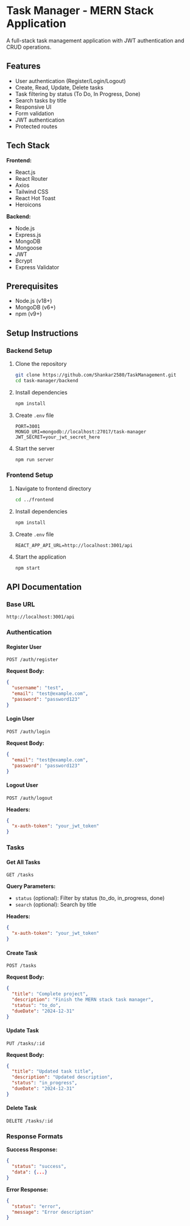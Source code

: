 # Task Manager - MERN Stack Application

A full-stack task management application with JWT authentication and CRUD operations.

## Features
- User authentication (Register/Login/Logout)
- Create, Read, Update, Delete tasks
- Task filtering by status (To Do, In Progress, Done)
- Search tasks by title
- Responsive UI
- Form validation
- JWT authentication
- Protected routes

## Tech Stack
**Frontend:**
- React.js
- React Router
- Axios
- Tailwind CSS
- React Hot Toast
- Heroicons

**Backend:**
- Node.js
- Express.js
- MongoDB
- Mongoose
- JWT
- Bcrypt
- Express Validator

## Prerequisites
- Node.js (v18+)
- MongoDB (v6+)
- npm (v9+)

## Setup Instructions

### Backend Setup
1. Clone the repository
   ```bash
   git clone https://github.com/Shankar2580/TaskManagement.git
   cd task-manager/backend
   ```

2. Install dependencies
   ```bash
   npm install
   ```

3. Create `.env` file
   ```env
   PORT=3001
   MONGO_URI=mongodb://localhost:27017/task-manager
   JWT_SECRET=your_jwt_secret_here
   ```

4. Start the server
   ```bash
   npm run server
   ```

### Frontend Setup
1. Navigate to frontend directory
   ```bash
   cd ../frontend
   ```

2. Install dependencies
   ```bash
   npm install
   ```

3. Create `.env` file
   ```env
   REACT_APP_API_URL=http://localhost:3001/api
   ```

4. Start the application
   ```bash
   npm start
   ```

## API Documentation

### Base URL
`http://localhost:3001/api`

### Authentication

#### Register User
```http
POST /auth/register
```
**Request Body:**
```json
{
  "username": "test",
  "email": "test@example.com",
  "password": "password123"
}
```

#### Login User
```http
POST /auth/login
```
**Request Body:**
```json
{
  "email": "test@example.com",
  "password": "password123"
}
```

#### Logout User
```http
POST /auth/logout
```
**Headers:**
```json
{
  "x-auth-token": "your_jwt_token"
}
```

### Tasks

#### Get All Tasks
```http
GET /tasks
```
**Query Parameters:**
- `status` (optional): Filter by status (to_do, in_progress, done)
- `search` (optional): Search by title

**Headers:**
```json
{
  "x-auth-token": "your_jwt_token"
}
```

#### Create Task
```http
POST /tasks
```
**Request Body:**
```json
{
  "title": "Complete project",
  "description": "Finish the MERN stack task manager",
  "status": "to_do",
  "dueDate": "2024-12-31"
}
```

#### Update Task
```http
PUT /tasks/:id
```
**Request Body:**
```json
{
  "title": "Updated task title",
  "description": "Updated description",
  "status": "in_progress",
  "dueDate": "2024-12-31"
}
```

#### Delete Task
```http
DELETE /tasks/:id
```

### Response Formats

**Success Response:**
```json
{
  "status": "success",
  "data": {...}
}
```

**Error Response:**
```json
{
  "status": "error",
  "message": "Error description"
}
```